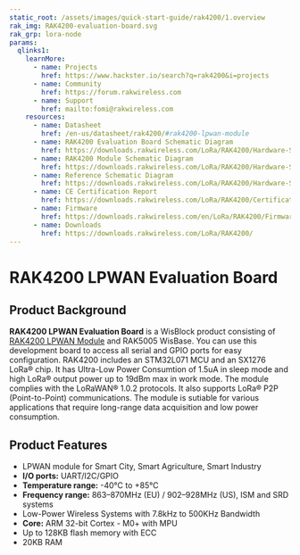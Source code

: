 ```yaml
---
static_root: /assets/images/quick-start-guide/rak4200/1.overview
rak_img: RAK4200-evaluation-board.svg
rak_grp: lora-node
params:
  qlinks1:
    learnMore:
      - name: Projects
        href: https://www.hackster.io/search?q=rak4200&i=projects
      - name: Community
        href: https://forum.rakwireless.com
      - name: Support
        href: mailto:fomi@rakwireless.com
    resources:
      - name: Datasheet
        href: /en-us/datasheet/rak4200/#rak4200-lpwan-module
      - name: RAK4200 Evaluation Board Schematic Diagram
        href: https://downloads.rakwireless.com/LoRa/RAK4200/Hardware-Specification/RAK4200_EVB_Schematic.pdf
      - name: RAK4200 Module Schematic Diagram
        href: https://downloads.rakwireless.com/LoRa/RAK4200/Hardware-Specification/RAK4200_Schematic.pdf
      - name: Reference Schematic Diagram
        href: https://downloads.rakwireless.com/LoRa/RAK4200/Hardware-Specification/RAK4200_Ref_Circuit.pdf
      - name: CE Certification Report
        href: https://downloads.rakwireless.com/LoRa/RAK4200/Certification-Report/
      - name: Firmware
        href: https://downloads.rakwireless.com/en/LoRa/RAK4200/Firmware/
      - name: Downloads
        href: https://downloads.rakwireless.com/LoRa/RAK4200/
---
```


# RAK4200 LPWAN Evaluation Board

<rk-img
  :src="`${$frontmatter.static_root}/ebqbxdsu3iazrm9y4jp3.png`"
  width="50%"
  figure-number="1"
  caption="RAK4200 LPWAN Evaluation Board"
/>

## Product Background

**RAK4200 LPWAN Evaluation Board** is a WisBlock product consisting of [RAK4200 LPWAN Module](https://store.rakwireless.com/products/rak4200-lora-module) and RAK5005 WisBase. You can use this development board to access all serial and GPIO ports for easy configuration. RAK4200 includes an STM32L071 MCU and an SX1276 LoRa® chip. It has Ultra-Low Power Consumtion of 1.5uA in sleep mode and high LoRa® output power up to 19dBm max in work mode. The module complies with the LoRaWAN® 1.0.2 protocols. It also supports LoRa® P2P (Point-to-Point) communications. The module is sutiable for various applications that require long-range data acquisition and low power consumption.

<rk-btn
  src="quick-start-guide.html"
  label="Set up Your RAK4200 LPWAN Evaluation Board"
/>

<rk-quick-links :params="$page.frontmatter.params.qlinks1" />

## Product Features

- LPWAN module for Smart City, Smart Agriculture, Smart Industry
- **I/O ports:** UART/I2C/GPIO
- **Temperature range:** -40°C to +85°C
- **Frequency range:** 863–870MHz (EU) / 902–928MHz (US), ISM and SRD systems
- Low-Power Wireless Systems with 7.8kHz to 500KHz Bandwidth
- **Core:** ARM 32-bit Cortex - M0+ with MPU
- Up to 128KB flash memory with ECC
- 20KB RAM
